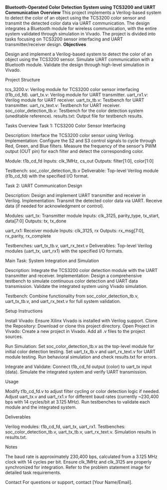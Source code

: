 **Bluetooth-Operated Color Detection System using TCS3200 and UART Communication**
**Overview**
This project implements a Verilog-based system to detect the color of an object using the TCS3200 color sensor and transmit the detected color data via UART communication. The design integrates a Bluetooth module for wireless communication, with the entire system validated through simulation in Vivado. The project is divided into tasks focusing on TCS3200 sensor interfacing and UART transmitter/receiver design.
**Objectives**

Design and implement a Verilog-based system to detect the color of an object using the TCS3200 sensor.
Simulate UART communication with a Bluetooth module.
Validate the design through high-level simulation in Vivado.

Project Structure

tcs_3200.v: Verilog module for TCS3200 color sensor interfacing (t1b_cd_fd).
uart_tx.v: Verilog module for UART transmitter.
uart_rx1.v: Verilog module for UART receiver.
uart_tx_tb.v: Testbench for UART transmitter.
uart_rx_text.v: Testbench for UART receiver.
soc_color_detection_tb.v: Testbench for the color detection system (uneditable reference).
results.txt: Output file for testbench results.

Tasks Overview
Task 1: TCS3200 Color Sensor Interfacing

Description: Interface the TCS3200 color sensor using Verilog.
Implementation:
Configure the S2 and S3 control signals to cycle through Red, Green, and Blue filters.
Measure the frequency of the sensor's PWM output (OUT pin) for each filter and detect the corresponding color.


Module: t1b_cd_fd
Inputs: clk_1MHz, cs_out
Outputs: filter[1:0], color[1:0]


Testbench: soc_color_detection_tb.v
Deliverable: Top-level Verilog module (t1b_cd_fd) with the specified I/O format.

Task 2: UART Communication Design

Description: Design and implement UART transmitter and receiver in Verilog.
Implementation:
Transmit the detected color data via UART.
Receive data (if needed for acknowledgment or control).


Modules:
uart_tx: Transmitter module
Inputs: clk_3125, parity_type, tx_start, data[7:0]
Outputs: tx, tx_done


uart_rx1: Receiver module
Inputs: clk_3125, rx
Outputs: rx_msg[7:0], rx_parity, rx_complete




Testbenches: uart_tx_tb.v, uart_rx_text.v
Deliverables: Top-level Verilog modules (uart_tx, uart_rx1) with the specified I/O formats.

Main Task: System Integration and Simulation

Description: Integrate the TCS3200 color detection module with the UART transmitter and receiver.
Implementation:
Design a comprehensive testbench to simulate continuous color detection and UART data transmission.
Validate the integrated system using Vivado simulation.


Testbench: Combine functionality from soc_color_detection_tb.v, uart_tx_tb.v, and uart_rx_text.v for full system validation.

Setup Instructions

Install Vivado: Ensure Xilinx Vivado is installed with Verilog support.
Clone the Repository: Download or clone this project directory.
Open Project in Vivado:
Create a new project in Vivado.
Add all .v files to the project sources.


Run Simulation:
Set soc_color_detection_tb.v as the top-level module for initial color detection testing.
Set uart_tx_tb.v and uart_rx_text.v for UART module testing.
Run behavioral simulation and check results.txt for errors.


Integrate and Validate:
Connect t1b_cd_fd output (color) to uart_tx input (data).
Simulate the integrated system and verify UART transmission.



Usage

Modify t1b_cd_fd.v to adjust filter cycling or color detection logic if needed.
Adjust uart_tx.v and uart_rx1.v for different baud rates (currently ~230,400 bps with 14 cycles/bit at 3.125 MHz).
Run testbenches to validate each module and the integrated system.

Deliverables

Verilog modules: t1b_cd_fd, uart_tx, uart_rx1.
Testbenches: soc_color_detection_tb.v, uart_tx_tb.v, uart_rx_text.v.
Simulation results in results.txt.

Notes

The baud rate is approximately 230,400 bps, calculated from a 3.125 MHz clock with 14 cycles per bit.
Ensure clk_1MHz and clk_3125 are properly synchronized for integration.
Refer to the problem statement image for detailed task requirements.

Contact
For questions or support, contact [Your Name/Email].
